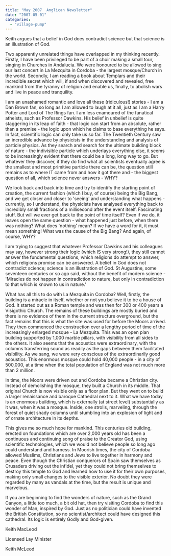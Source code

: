 ```yaml
---
title: "May 2007  Anglican Newsletter"
date: "2007-05-01"
categories: 
  - "village-pump"
---
```


Keith argues that a belief in God does contradict science but that science is an illustration of God.

Two apparently unrelated things have overlapped in my thinking recently. Firstly, I have been privileged to be part of a choir making a small tour, singing in Churches in Andalucia. We were honoured to be allowed to sing our last concert in La Mezquita in Cordoba - the largest mosque/Church in the world. Secondly, I am reading a book about Templars and their incredible secret which will, if and when discovered and revealed, free mankind from the tyranny of religion and enable us, finally, to abolish wars and live in peace and tranquility.

I am an unashamed romantic and love all these (ridiculous!) stories - I am a Dan Brown fan, so long as I am allowed to laugh at it all, just as I am a Harry Potter and Lord of The Rings fan. I am less enamoured of the fanatical atheists, such as Professor Dawkins. His belief in unbelief is quite staggering in its leap of faith - that logic can start from an absolute, rather than a premise - the logic upon which he claims to base everything he says. In fact, scientific logic can only take us so far. The Twentieth Century saw an incredible advance by physicists in the understanding and analysis of particle physics. As they search and search for the ultimate building block of nature - the indivisible particle which underlays everything else, it seems to be increasingly evident that there could be a long, long way to go. But whatever they discover, if they do find what all scientists eventually agree is the smallest and most primitive particle there can be, the question still remains as to where IT came from and how it got there and - the biggest question of all, which science never answers - WHY?

We look back and back into time and try to identify the starting point of creation, the current fashion (which I buy, of course) being the Big Bang, and we get closer and closer to 'seeing' and understanding what happens - currently, so I understand, the physicists have analysed everything back to incredibly small fractions of a millisecond after the event itself. Fascinating stuff. But will we ever get back to the point of time itself? Even if we do, it leaves open the same question - what happened just before, when there was nothing? What does 'nothing' mean? If we have a word for it, it must mean something! What was the cause of the Big Bang? And again, of course, WHY?

I am trying to suggest that whatever Professor Dawkins and his colleagues may say, however strong their logic (which IS very strong!), they still cannot answer the fundamental questions, which religions do attempt to answer, which religions promise can be answered. A belief in God does not contradict science; science is an illustration of God. St Augustine, some seventeen centuries or so ago said, without the benefit of modern science - 'Miracles do not happen in contradiction to nature, but only in contradiction to that which is known to us in nature.'

What has all this to do with La Mezquita in Cordoba? Well, firstly, the building is a miracle in itself, whether or not you believe it to be a house of God. It started out as a Roman temple and was then for 300 or 400 years a Visigothic Church. The remains of these buildings are mostly buried and there is no evidence of them in the current structure overground, but the fact remains that this is what the site was used for before the Moors arrived. They then commenced the construction over a lengthy period of time of the increasingly enlarged mosque - La Mezquita. This was an open plan building supported by 1,000 marble pillars, with visibility from all sides to the others. It also seems that the acoustics were extraordinary, with the columns transferring sound as readily as the gaps between them facilitated visibility. As we sang, we were very conscious of the extraordinarily good acoustics. This enormous mosque could hold 40,000 people - in a city of 500,000, at a time when the total population of England was not much more than 2 million.

In time, the Moors were driven out and Cordoba became a Christian city. Instead of demolishing the mosque, they built a Church in its middle. That original Church is now visible only as a floor plan. But they went on to build a larger renaissance and baroque Cathedral next to it. What we have today is an enormous building, which is externally (at street level) substantially as it was, when it was a mosque. Inside, one strolls, marveling, through the forest of quiet shady columns until stumbling into an explosion of light and of ornate architecture in its depths.

This gives me so much hope for mankind. This centuries old building, erected on foundations which are over 2,000 years old has been a continuous and continuing song of praise to the Creator God, using scientific technologies, which we would not believe people so long ago could understand and harness. In Moorish times, the city of Cordoba allowed Muslims, Christians and Jews to live together in harmony and peace. Even though the Christian conquerors of Spain saw themselves as Crusaders driving out the infidel, yet they could not bring themselves to destroy this temple to God and learned how to use it for their own purposes, making only small changes to the visible exterior. No doubt they were regarded by many as vandals at the time, but the result is unique and marvelous.

If you are beginning to find the wonders of nature, such as the Grand Canyon, a little too much, a bit old hat, then try visiting Cordoba to find this wonder of Man, inspired by God. Just as no politician could have invented the British Constitution, so no scientist/architect could have designed this cathedral. Its logic is entirely Godly and God-given.

Keith MacLeod

Licensed Lay Minister

Keith McLeod
